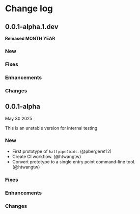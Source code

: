 # Change log

<!-- Copy paste the following during the post release
## x.y.z+1.dev

**Released MONTH YEAR**

### New

### Fixes

### Enhancements

### Changes
-->

## 0.0.1-alpha.1.dev

**Released MONTH YEAR**

### New

### Fixes

### Enhancements

### Changes

## 0.0.1-alpha

May 30 2025

This is an unstable version for internal testing.

### New

- First prototype of `halfpipe2bids`. (@pbergeret12)
- Create CI workflow. (@htwangtw)
- Convert prototype to a single entry point command-line tool. (@htwangtw)

### Fixes

### Enhancements

### Changes
